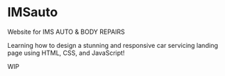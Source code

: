 # IMSauto
Website for IMS AUTO &amp; BODY REPAIRS

Learning how to design a stunning and responsive car servicing landing page using HTML, CSS, and JavaScript!

WIP
